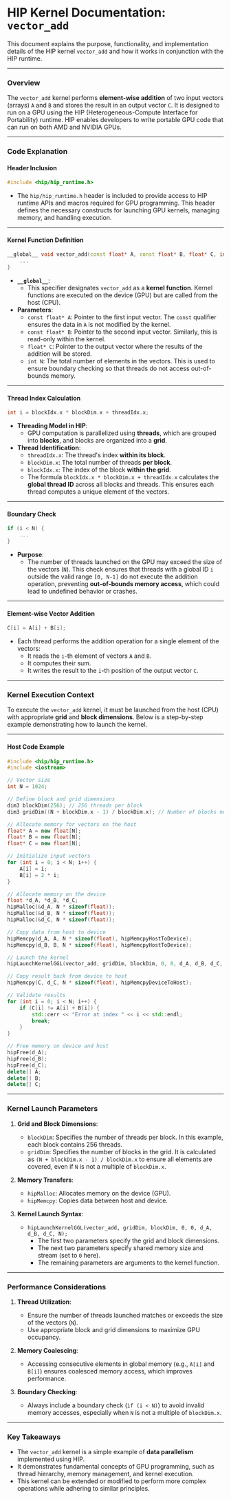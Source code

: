 # HIP Kernel Documentation: `vector_add`

This document explains the purpose, functionality, and implementation details of the HIP kernel `vector_add` and how it works in conjunction with the HIP runtime.

---

### **Overview**
The `vector_add` kernel performs **element-wise addition** of two input vectors (arrays) `A` and `B` and stores the result in an output vector `C`. It is designed to run on a GPU using the HIP (Heterogeneous-Compute Interface for Portability) runtime. HIP enables developers to write portable GPU code that can run on both AMD and NVIDIA GPUs.

---

### **Code Explanation**

#### **Header Inclusion**
```cpp
#include <hip/hip_runtime.h>
```
- The `hip/hip_runtime.h` header is included to provide access to HIP runtime APIs and macros required for GPU programming. This header defines the necessary constructs for launching GPU kernels, managing memory, and handling execution.

---

#### **Kernel Function Definition**
```cpp
__global__ void vector_add(const float* A, const float* B, float* C, int N) {
    ...
}
```
- **`__global__`**:
  - This specifier designates `vector_add` as a **kernel function**. Kernel functions are executed on the device (GPU) but are called from the host (CPU).
- **Parameters**:
  - `const float* A`: Pointer to the first input vector. The `const` qualifier ensures the data in `A` is not modified by the kernel.
  - `const float* B`: Pointer to the second input vector. Similarly, this is read-only within the kernel.
  - `float* C`: Pointer to the output vector where the results of the addition will be stored.
  - `int N`: The total number of elements in the vectors. This is used to ensure boundary checking so that threads do not access out-of-bounds memory.

---

#### **Thread Index Calculation**
```cpp
int i = blockIdx.x * blockDim.x + threadIdx.x;
```
- **Threading Model in HIP**:
  - GPU computation is parallelized using **threads**, which are grouped into **blocks**, and blocks are organized into a **grid**.
- **Thread Identification**:
  - `threadIdx.x`: The thread's index **within its block**.
  - `blockDim.x`: The total number of threads **per block**.
  - `blockIdx.x`: The index of the block **within the grid**.
  - The formula `blockIdx.x * blockDim.x + threadIdx.x` calculates the **global thread ID** across all blocks and threads. This ensures each thread computes a unique element of the vectors.

---

#### **Boundary Check**
```cpp
if (i < N) {
    ...
}
```
- **Purpose**:
  - The number of threads launched on the GPU may exceed the size of the vectors (`N`). This check ensures that threads with a global ID `i` outside the valid range `[0, N-1]` do not execute the addition operation, preventing **out-of-bounds memory access**, which could lead to undefined behavior or crashes.

---

#### **Element-wise Vector Addition**
```cpp
C[i] = A[i] + B[i];
```
- Each thread performs the addition operation for a single element of the vectors:
  - It reads the `i`-th element of vectors `A` and `B`.
  - It computes their sum.
  - It writes the result to the `i`-th position of the output vector `C`.

---

### **Kernel Execution Context**

To execute the `vector_add` kernel, it must be launched from the host (CPU) with appropriate **grid** and **block dimensions**. Below is a step-by-step example demonstrating how to launch the kernel.

---

#### **Host Code Example**
```cpp
#include <hip/hip_runtime.h>
#include <iostream>

// Vector size
int N = 1024;

// Define block and grid dimensions
dim3 blockDim(256); // 256 threads per block
dim3 gridDim((N + blockDim.x - 1) / blockDim.x); // Number of blocks needed

// Allocate memory for vectors on the host
float* A = new float[N];
float* B = new float[N];
float* C = new float[N];

// Initialize input vectors
for (int i = 0; i < N; i++) {
    A[i] = i;
    B[i] = 2 * i;
}

// Allocate memory on the device
float *d_A, *d_B, *d_C;
hipMalloc(&d_A, N * sizeof(float));
hipMalloc(&d_B, N * sizeof(float));
hipMalloc(&d_C, N * sizeof(float));

// Copy data from host to device
hipMemcpy(d_A, A, N * sizeof(float), hipMemcpyHostToDevice);
hipMemcpy(d_B, B, N * sizeof(float), hipMemcpyHostToDevice);

// Launch the kernel
hipLaunchKernelGGL(vector_add, gridDim, blockDim, 0, 0, d_A, d_B, d_C, N);

// Copy result back from device to host
hipMemcpy(C, d_C, N * sizeof(float), hipMemcpyDeviceToHost);

// Validate results
for (int i = 0; i < N; i++) {
    if (C[i] != A[i] + B[i]) {
        std::cerr << "Error at index " << i << std::endl;
        break;
    }
}

// Free memory on device and host
hipFree(d_A);
hipFree(d_B);
hipFree(d_C);
delete[] A;
delete[] B;
delete[] C;
```

---

### **Kernel Launch Parameters**
1. **Grid and Block Dimensions**:
   - `blockDim`: Specifies the number of threads per block. In this example, each block contains 256 threads.
   - `gridDim`: Specifies the number of blocks in the grid. It is calculated as `(N + blockDim.x - 1) / blockDim.x` to ensure all elements are covered, even if `N` is not a multiple of `blockDim.x`.

2. **Memory Transfers**:
   - `hipMalloc`: Allocates memory on the device (GPU).
   - `hipMemcpy`: Copies data between host and device.

3. **Kernel Launch Syntax**:
   - `hipLaunchKernelGGL(vector_add, gridDim, blockDim, 0, 0, d_A, d_B, d_C, N);`
     - The first two parameters specify the grid and block dimensions.
     - The next two parameters specify shared memory size and stream (set to `0` here).
     - The remaining parameters are arguments to the kernel function.

---

### **Performance Considerations**
1. **Thread Utilization**:
   - Ensure the number of threads launched matches or exceeds the size of the vectors (`N`).
   - Use appropriate block and grid dimensions to maximize GPU occupancy.

2. **Memory Coalescing**:
   - Accessing consecutive elements in global memory (e.g., `A[i]` and `B[i]`) ensures coalesced memory access, which improves performance.

3. **Boundary Checking**:
   - Always include a boundary check (`if (i < N)`) to avoid invalid memory accesses, especially when `N` is not a multiple of `blockDim.x`.

---

### **Key Takeaways**
- The `vector_add` kernel is a simple example of **data parallelism** implemented using HIP.
- It demonstrates fundamental concepts of GPU programming, such as thread hierarchy, memory management, and kernel execution.
- This kernel can be extended or modified to perform more complex operations while adhering to similar principles.
